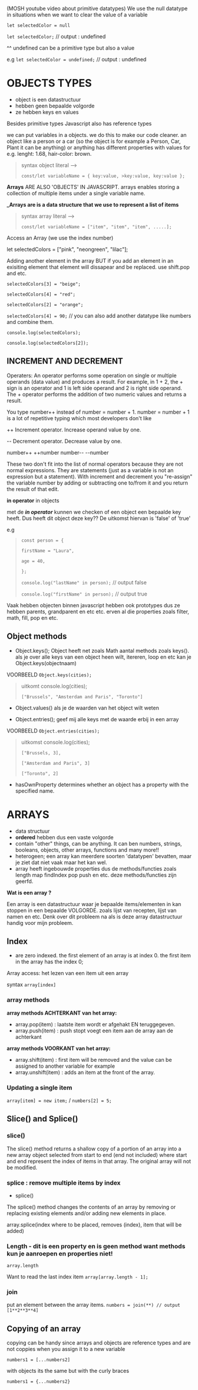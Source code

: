 <br>
(MOSH youtube video about primitive datatypes)
We use the null datatype in situations when we want to clear the value of a variable

`let selectedColor = null`

`let selectedColor;` // output : undefined

^^ undefined can be a primitive type but also a value

e.g
`let selectedColor = undefined;` // output : undefined

# OBJECTS TYPES

- object is een datastructuur
- hebben geen bepaalde volgorde
- ze hebben keys en values

Besides primitive types Javascript also has reference types

we can put variables in a objects. we do this to make our code cleaner.
an object like a person or a car (so the object is for example a Person, Car, Plant it can be anything) or anything has different properties with values for e.g. lenght: 1.68, hair-color: brown.

> syntax object literal -->
>
> `const/let variableName = { key:value, >key:value, key:value };`

**Arrays** ARE ALSO 'OBJECTS' IN JAVASCRIPT.
arrays enables storing a collection of multiple items under a single variable name. 

**_Arrays are is a data structure that we use to represent a list of items**


> syntax array literal -->
>
> `const/let variableName = ["item", "item", "item", .....];`

Access an Array (we use the index number)

let selectedColors = ["pink", "neongreen", "lilac"];

Adding another element in the array BUT if you add an element in an exisiting element that element will dissapear and be replaced. use shift.pop and etc.

`selectedColors[3] = "beige";`

`selectedColors[4] = "red";`

`selectedColors[2] = "orange";`

`selectedColors[4] = 90;` // you can also add another datatype like numbers and combine them.

`console.log(selectedColors);`

`console.log(selectedColors[2]);`

## INCREMENT AND DECREMENT

Operaters:
An operator performs some operation on single or multiple operands (data value) and produces a result.
For example, in 1 + 2, the + sign is an operator and 1 is left side operand and 2 is right side operand. The + operator performs the addition of two numeric values and returns a result.

You type number++ instead of number = number + 1. number = number + 1 is a lot of repetitive typing which most developers don't like

++	Increment operator. Increase operand value by one.

--	Decrement operator. Decrease value by one.

number++
++number
number--
--number

These two don't fit into the list of normal operators because they are not normal expressions. They are statements (just as a variable is not an expression but a statement). With increment and decrement you "re-assign" the variable number by adding or subtracting one to/from it and you return the result of that edit.

**in operator** in objects

met de **_in operator_** kunnen we checken of een object een bepaalde key heeft. Dus heeft dit object deze key??
De uitkomst hiervan is 'false' of 'true'

e.g

> `const person = {`
>
> `firstName = "Laura", `
>
> `age = 40, `
>
> `}; `
>
> `console.log("lastName" in person);` // output false
>
> `console.log("firstName" in person);` // output true

Vaak hebben objecten binnen javascript hebben ook prototypes dus ze hebben parents, grandparent en etc etc. erven al die properties zoals filter, math, fill, pop en etc.

## Object methods

- Object.keys();
  Object heeft net zoals Math aantal methods zoals keys().
  als je over alle keys van een object heen wilt, itereren, loop en etc kan je Object.keys(objectnaam)

VOORBEELD `Object.keys(cities);`

> uitkomt console.log(cities);
>
> `["Brussels", "Amsterdam and Paris", "Toronto"]`

- Object.values()
  als je de waarden van het object wilt weten

- Object.entries();
  geef mij alle keys met de waarde erbij in een array

VOORBEELD `Object.entries(cities);`

> uitkomst console.log(cities);
>
> `["Brussels, 3],`
>
> `["Amsterdam and Paris", 3]`
>
> `["Toronto", 2]`

- hasOwnProperty
  determines whether an object has a property with the specified name.

# ARRAYS

- data structuur
- **ordered** hebben dus een vaste volgorde
- contain "other" things, can be anything. It can ben numbers, strings, booleans, objects, other arrays, functions and many more!!
- heterogeen; een array kan meerdere soorten 'datatypen' bevatten, maar je ziet dat niet vaak maar het kan wel.
- array heeft ingebouwde properties dus de methods/functies zoals length map findIndex pop push en etc. deze methods/functies zijn geerfd.

**Wat is een array ?**

Een array is een datastructuur waar je bepaalde items/elementen in kan stoppen in een bepaalde VOLGORDE. zoals lijst van recepten, lijst van namen en etc. Denk over dit probleem na als is deze array datastructuur handig voor mijn probleem.

## Index

- are zero indexed. the first element of an array is at index 0. 
the first item in the array has the index 0;

Array access: het lezen van een item uit een array

syntax `array[index]`

### array methods
**array methods ACHTERKANT van het array:**
- array.pop(item) : laatste item wordt er afgehakt EN teruggegeven.
- array.push(item) : push stopt voegt een item aan de array aan de achterkant

**array methods VOORKANT van het array:**
- array.shift(item) : first item will be removed and the value can be assigned to another variable for example
- array.unshift(item) : adds an item at the front of the array. 


### Updating a single item

`array[item] = new item;` / `numbers[2] = 5;`

## Slice() and Splice()

### slice() 

The slice() method returns a shallow copy of a portion of an array into a new array object selected from start to end (end not included) where start and end represent the index of items in that array. The original array will not be modified.


### splice : remove multiple items by index
- splice()

The splice() method changes the contents of an array by removing or replacing existing elements and/or adding new elements in place.

array.splice(index where to be placed, removes (index), item that will be added)


### Length - dit is een property en is geen method want methods kun je aanroepen en properties niet!

`array.length`

Want to read the last index item `array[array.length - 1];`

### join 

put an element between the array items.
`numbers = join(**) // output [1**2**3**4]`

## Copying of an array
copying can be handy since arrays and objects are reference types and are not coppies when you assign it to a new variable

`numbers1 = [...numbers2]`

with objects its the same but with the curly braces

`numbers1 = {...numbers2}`



















